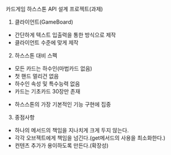 카드게임 하스스톤 API 설계 프로젝트(과제)

1. 클라이언트(GameBoard)
- 간단하게 텍스트 입출력을 통한 방식으로 제작
- 클라이언트 수준에 맞게 제작

2. 하스스톤 대비 스펙
- 모든 카드는 하수인(마법카드 없음)
- 첫 핸드 멀리건 없음
- 하수인 속성 및 특수능력 없음
- 카드는 기초카드 30장만 존재
* 하스스톤의 가장 기본적인 기능 구현에 집중

3. 중점사항
- 하나의 메서드의 책임을 지나치게 크게 두지 않는다.
- 각각 오브젝트에게 책임을 넘긴다.(get메서드의 사용을 최소화한다.)
- 컨텐츠 추가가 용이하도록 만든다.(확장성)